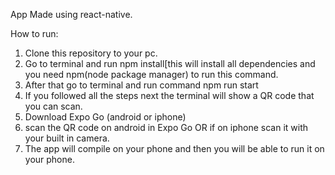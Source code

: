 App Made using react-native.

How to run:
1. Clone this repository to your pc.
2. Go to terminal and run npm install[this will install all dependencies and you need npm(node package manager) to run this command.
3. After that go to terminal and run command npm run start
4. If you followed all the steps next the terminal will show a QR code that you can scan.
5. Download Expo Go (android or iphone)
6. scan the QR code on android in Expo Go OR if on iphone scan it with your built in camera.
7. The app will compile on your phone and then you will be able to run it on your phone.

